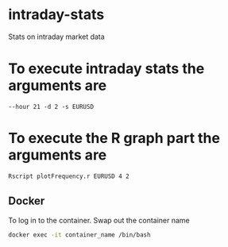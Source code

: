 # intraday-stats
Stats on intraday market data

# To execute intraday stats the arguments are

`--hour 21 -d 2 -s EURUSD`

# To execute the R graph part the arguments are

```bash
Rscript plotFrequency.r EURUSD 4 2
```

## Docker

To log in to the container. Swap out the container name

```bash
docker exec -it container_name /bin/bash
```